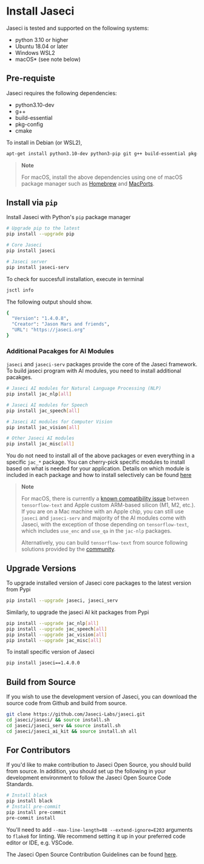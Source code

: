 # Install Jaseci
Jaseci is tested and supported on the following systems:
* python 3.10 or higher
* Ubuntu 18.04 or later
* Windows WSL2
* macOS* (see note below)

## Pre-requiste
Jaseci requires the following dependencies:
* python3.10-dev
* g++
* build-essential
* pkg-config
* cmake

To install in Debian (or WSL2),
```bash
apt-get install python3.10-dev python3-pip git g++ build-essential pkg-config cmake
```
> **Note**
>
> For macOS, install the above dependencies using one of macOS package manager such as [Homebrew](https://brew.sh/) and [MacPorts](https://www.macports.org/).

## Install via `pip`
Install Jaseci with Python's `pip` package manager
```bash
# Upgrade pip to the latest
pip install --upgrade pip

# Core Jaseci
pip install jaseci

# Jaseci server
pip install jaseci-serv
```
To check for succesfull installation, execute in terminal
```bash
jsctl info
```
The following output should show.
```bash
{
  "Version": "1.4.0.8",
  "Creator": "Jason Mars and friends",
  "URL": "https://jaseci.org"
}
```

### Additional Pacakges for AI Modules
`jaseci` and `jaseci-serv` packages provide the core of the Jaseci framework.
To build jaseci program with AI modules, you need to install additional pacakges.
```bash
# Jaseci AI modules for Natural Language Processing (NLP)
pip install jac_nlp[all]

# Jaseci AI modules for Speech
pip install jac_speech[all]

# Jaseci AI modules for Computer Vision
pip install jac_vision[all]

# Other Jaseci AI modules
pip install jac_misc[all]
```
You do not need to install all of the above packages or even everything in a specific `jac_*` package.
You can cherry-pick specific modules to install based on what is needed for your application.
Details on which module is included in each package and how to install selectively can be found [here](../../..//jaseci_ai_kit/README.md#Installation)

> **Note**
>
> For macOS, there is currently a [known compatibility issue](https://developer.apple.com/forums/thread/700906) between `tensorflow-text` and Apple custom ARM-based silicon (M1, M2, etc.). If you are on a Mac machine with an Apple chip, you can still use `jaseci` and `jaseci-serv` and majority of the AI modules come with Jaseci, with the exception of those depending on `tensorflow-text`, which includes `use_enc` and `use_qa` in the `jac-nlp` packages.
>
> Alternatively, you can build `tensorflow-text` from source following solutions provided by the [community](https://github.com/Jaseci-Labs/jaseci.git).

## Upgrade Versions
To upgrade installed version of Jaseci core packages to the latest version from Pypi
```bash
pip install --upgrade jaseci, jaseci_serv
```
Similarly, to upgrade the jaseci AI kit packages from Pypi
```bash
pip install --upgrade jac_nlp[all]
pip install --upgrade jac_speech[all]
pip install --upgrade jac_vision[all]
pip install --upgrade jac_misc[all]
```

To install specific version of Jaseci
```bash
pip install jaseci==1.4.0.0
```

## Build from Source
If you wish to use the development version of Jaseci, you can download the source code from Github and build from source.
```bash
git clone https://github.com/Jaseci-Labs/jaseci.git
cd jaseci/jaseci/ && source install.sh
cd jaseci/jaseci_serv && source install.sh
cd jaseci/jaseci_ai_kit && source install.sh all
```

## For Contributors
If you'd like to make contribution to Jaseci Open Source, you should build from source.
In addition, you should set up the following in your development environment to follow the Jaseci Open Source Code Standards.
```bash
# Install black
pip install black
# Install pre-commit
pip install pre-commit
pre-commit install
```
You'll need to add `--max-line-length=88 --extend-ignore=E203` arguments to `flake8` for linting.
We recommend setting it up in your preferred code editor or IDE, e.g. VSCode.

The Jaseci Open Source Contribution Guidelines can be found [here](../../../CONTRIBUTING.md).

